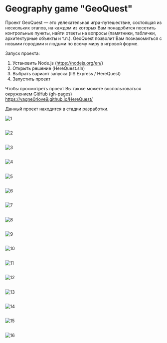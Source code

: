 # Geography game "GeoQuest"
Проект GeoQuest — это увлекательная игра-путешествие, состоящая из нескольких этапов, 
на каждом из которых Вам понадобится посетить контрольные пункты, 
найти ответы на вопросы (памятники, таблички, архитектурные объекты и т.п.).
GeoQuest позволит Вам познакомиться с новыми городами и людьми по всему миру в игровой форме.

Запуск проекта:
1. Установить Node.js (https://nodejs.org/en/)
2. Открыть решение (HereQuest.sln)
3. Выбрать вариант запуска (IIS Express / HereQuest)
4. Запустить проект

Чтобы просмотреть проект Вы также можете воспользоваться окружением GitHub (gh-pages)  
https://vagne0rlove9.github.io/HereQuest/

Данный проект находится в стадии разработки.

![1](https://github.com/Wolfram18/HereQuest/blob/master/Media/1.jpg)
##
![2](https://github.com/Wolfram18/HereQuest/blob/master/Media/2.jpg)
##
![3](https://github.com/Wolfram18/HereQuest/blob/master/Media/3.jpg)
## 
![4](https://github.com/Wolfram18/HereQuest/blob/master/Media/4.jpg)
## 
![5](https://github.com/Wolfram18/HereQuest/blob/master/Media/5.jpg)
## 
![6](https://github.com/Wolfram18/HereQuest/blob/master/Media/6.jpg)
## 
![7](https://github.com/Wolfram18/HereQuest/blob/master/Media/7.jpg)
## 
![8](https://github.com/Wolfram18/HereQuest/blob/master/Media/8.jpg)
## 
![9](https://github.com/Wolfram18/HereQuest/blob/master/Media/9.jpg)
## 
![10](https://github.com/Wolfram18/HereQuest/blob/master/Media/10.jpg)
## 
![11](https://github.com/Wolfram18/HereQuest/blob/master/Media/11.jpg)
## 
![12](https://github.com/Wolfram18/HereQuest/blob/master/Media/12.jpg)
## 
![13](https://github.com/Wolfram18/HereQuest/blob/master/Media/13.jpg)
## 
![14](https://github.com/Wolfram18/HereQuest/blob/master/Media/14.jpg)
## 
![15](https://github.com/Wolfram18/HereQuest/blob/master/Media/15.jpg)
## 
![16](https://github.com/Wolfram18/HereQuest/blob/master/Media/16.jpg)
